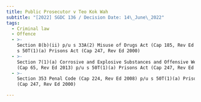 ```yaml
---
title: Public Prosecutor v Teo Kok Wah
subtitle: "[2022] SGDC 136 / Decision Date: 14\_June\_2022"
tags:
  - Criminal law
  - Offence
  - >-
    Section 8(b)(ii) p/u s 33A(2) Misuse of Drugs Act (Cap 185, Rev Ed 2008) p/u
    s 50T(1)(a) Prisons Act (Cap 247, Rev Ed 2000)
  - >-
    Section 7(1)(a) Corrosive and Explosive Substances and Offensive Weapons Act
    (Cap 65, Rev Ed 2013) p/u s 50T(1)(a) Prisons Act (Cap 247, Rev Ed 2000)
  - >-
    Section 353 Penal Code (Cap 224, Rev Ed 2008) p/u s 50T(1)(a) Prisons Act
    (Cap 247, Rev Ed 2000)

---
```

